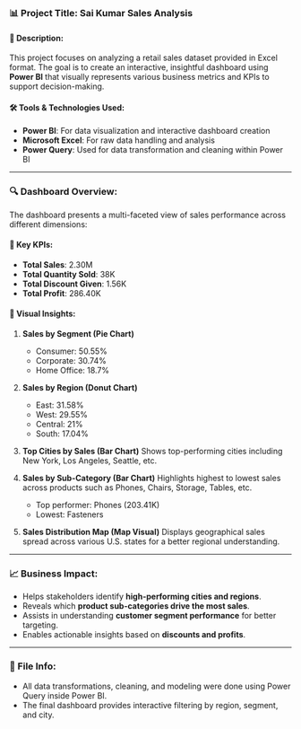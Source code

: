 ### 📊 Project Title: **Sai Kumar Sales Analysis**

#### 📁 Description:

This project focuses on analyzing a retail sales dataset provided in Excel format. The goal is to create an interactive, insightful dashboard using **Power BI** that visually represents various business metrics and KPIs to support decision-making.

#### 🛠 Tools & Technologies Used:

* **Power BI**: For data visualization and interactive dashboard creation
* **Microsoft Excel**: For raw data handling and analysis
* **Power Query**: Used for data transformation and cleaning within Power BI

---

### 🔍 Dashboard Overview:

The dashboard presents a multi-faceted view of sales performance across different dimensions:

#### 💼 Key KPIs:

* **Total Sales**: 2.30M
* **Total Quantity Sold**: 38K
* **Total Discount Given**: 1.56K
* **Total Profit**: 286.40K

#### 📌 Visual Insights:

1. **Sales by Segment (Pie Chart)**

   * Consumer: 50.55%
   * Corporate: 30.74%
   * Home Office: 18.7%

2. **Sales by Region (Donut Chart)**

   * East: 31.58%
   * West: 29.55%
   * Central: 21%
   * South: 17.04%

3. **Top Cities by Sales (Bar Chart)**
   Shows top-performing cities including New York, Los Angeles, Seattle, etc.

4. **Sales by Sub-Category (Bar Chart)**
   Highlights highest to lowest sales across products such as Phones, Chairs, Storage, Tables, etc.

   * Top performer: Phones (203.41K)
   * Lowest: Fasteners

5. **Sales Distribution Map (Map Visual)**
   Displays geographical sales spread across various U.S. states for a better regional understanding.

---

### 📈 Business Impact:

* Helps stakeholders identify **high-performing cities and regions**.
* Reveals which **product sub-categories drive the most sales**.
* Assists in understanding **customer segment performance** for better targeting.
* Enables actionable insights based on **discounts and profits**.

---

### 📎 File Info:

* All data transformations, cleaning, and modeling were done using Power Query inside Power BI.
* The final dashboard provides interactive filtering by region, segment, and city.
